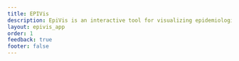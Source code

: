 ```yaml
---
title: EPIVis
description: EpiVis is an interactive tool for visualizing epidemiological time-series data.
layout: epivis_app
order: 1
feedback: true
footer: false
---
```

